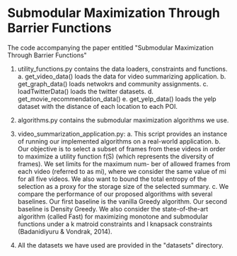 # Submodular Maximization Through Barrier Functions

The code accompanying the paper entitled "Submodular Maximization Through Barrier Functions"

1. utility_functions.py contains the data loaders, constraints and functions.
	a. get_video_data() loads the data for video summarizing application.
	b. get_graph_data() loads netwokrs and community assignments.
	c. loadTwitterData() loads the twitter datasets.
	d. get_movie_recommendation_data() 
	e. get_yelp_data() loads the yelp dataset with the distance of each location to each POI.

2. algorithms.py contains the submodular maximization algorithms we use.

3. video_summarization_application.py: 
	a. This script provides an instance of running our implemented algorithms on a real-world application.
	b. Our objective is to select a subset of frames from these videos in order to maximize a utility function f(S) (which represents the diversity of frames). We set limits for the maximum num- ber of allowed frames from each video (referred to as mi), where we consider the same value of mi for all five videos. We also want to bound the total entropy of the selection as a proxy for the storage size of the selected summary.
	c. We compare the performance of our proposed algorithms with several baselines. Our first baseline is the vanilla Greedy algorithm. Our second baseline is Density Greedy. We also consider the state-of-the-art algorithm (called Fast) for maximizing monotone and submodular functions under a k matroid constraints and l knapsack constraints (Badanidiyuru & Vondrak, 2014). 

4. All the datasets we have used are provided in the "datasets" directory.
